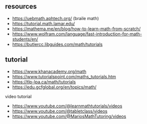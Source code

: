 ## resources

- https://uebmath.aphtech.org/ (braile math)
- https://tutorial.math.lamar.edu/
- https://mathema.me/en/blog/how-to-learn-math-from-scratch/
- https://www.wolfram.com/language/fast-introduction-for-math-students/en/
- https://butlercc.libguides.com/math/tutorials

## tutorial

- https://www.khanacademy.org/math
- https://www.tutorialspoint.com/maths_tutorials.htm
- https://tlp-lpa.ca/math/tutorials
- https://edu.gcfglobal.org/en/topics/math/

video tutorial
- https://www.youtube.com/@learnmathtutorials/videos
- https://www.youtube.com/@tabletclass/videos
- https://www.youtube.com/@MariosMathTutoring/videos
